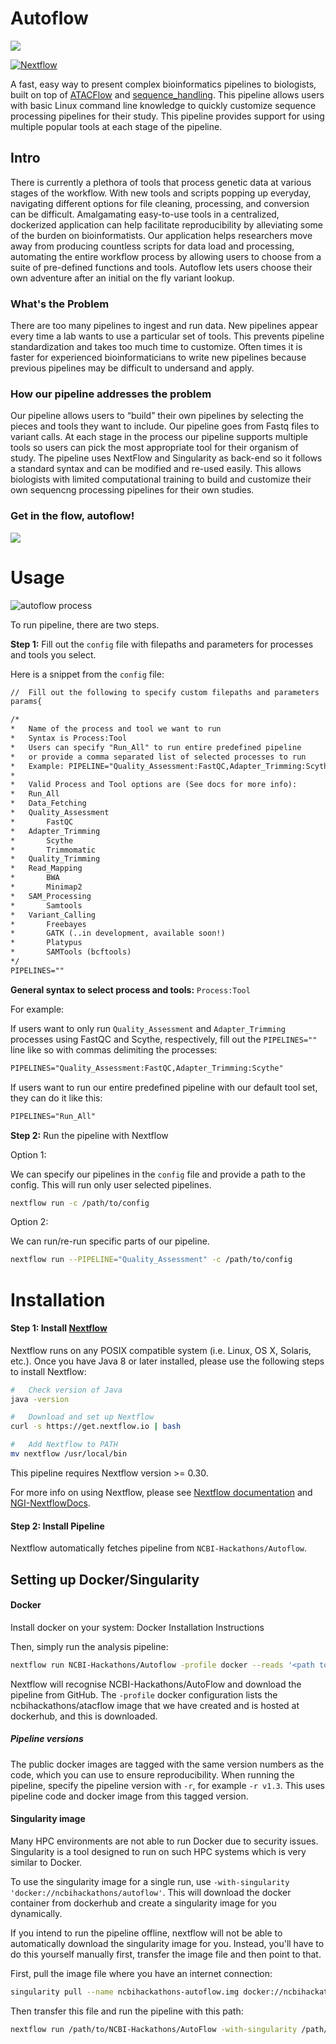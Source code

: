 # Autoflow

![](https://raw.githubusercontent.com/NCBI-Hackathons/Autopipeline/master/images/logo.png)

[![Nextflow](https://img.shields.io/badge/nextflow-%E2%89%A50.30.0-brightgreen.svg)](https://www.nextflow.io/)

A fast, easy way to present complex bioinformatics pipelines to biologists, built on top of [ATACFlow](https://github.com/NCBI-Hackathons/ATACFlow) and [sequence_handling](https://github.com/MorrellLAB/sequence_handling). This pipeline allows users with basic Linux command line knowledge to quickly customize sequence processing pipelines for their study. This pipeline provides support for using multiple popular tools at each stage of the pipeline.

## Intro
There is currently a plethora of tools that process genetic data at various stages of the workflow. With new tools and scripts popping up everyday, navigating different options for file cleaning, processing, and conversion can be difficult. Amalgamating easy-to-use tools in a centralized, dockerized application can help facilitate reproducibility by alleviating some of the burden on bioinformatists. Our application helps researchers move away from producing countless scripts for data load and processing, automating the entire workflow process by allowing users to choose from a suite of pre-defined functions and tools. Autoflow lets users choose their own adventure after an initial on the fly variant lookup.

### What's the Problem
There are too many pipelines to ingest and run data. New pipelines appear every time a lab wants to use a particular set of tools. This prevents pipeline standardization and takes too much time to customize. Often times it is faster for experienced bioinformaticians to write new pipelines because previous pipelines may be difficult to undersand and apply.

### How our pipeline addresses the problem
Our pipeline allows users to “build” their own pipelines by selecting the pieces and tools they want to include. Our pipeline goes from Fastq files to variant calls. At each stage in the process our pipeline supports multiple tools so users can pick the most appropriate tool for their organism of study. The pipeline uses NextFlow and Singularity as back-end so it follows a standard syntax and can be modified and re-used easily. This allows biologists with limited computational training to build and customize their own sequencng processing pipelines for their own studies.

### Get in the flow, autoflow!

![](https://raw.githubusercontent.com/NCBI-Hackathons/Autopipeline/master/images/Flowchart_v2.png)

# Usage

![autoflow process](https://user-images.githubusercontent.com/29574436/43224278-ccd20f0e-9023-11e8-9c03-8337df71e2c8.png)

To run pipeline, there are two steps.

**Step 1:** Fill out the `config` file with filepaths and parameters for processes and tools you select.

Here is a snippet from the `config` file:

```XML
//  Fill out the following to specify custom filepaths and parameters
params{

/*
*   Name of the process and tool we want to run
*   Syntax is Process:Tool
*   Users can specify "Run_All" to run entire predefined pipeline
*   or provide a comma separated list of selected processes to run
*   Example: PIPELINE="Quality_Assessment:FastQC,Adapter_Trimming:Scythe,Read_Mapping:BWA"
*
*   Valid Process and Tool options are (See docs for more info):
*   Run_All
*   Data_Fetching
*   Quality_Assessment
*       FastQC
*   Adapter_Trimming
*       Scythe
*       Trimmomatic
*   Quality_Trimming
*   Read_Mapping
*       BWA
*       Minimap2
*   SAM_Processing
*       Samtools
*   Variant_Calling
*       Freebayes
*       GATK (..in development, available soon!)
*       Platypus
*       SAMTools (bcftools)
*/
PIPELINES=""
```

**General syntax to select process and tools:** `Process:Tool`

For example:

If users want to only run `Quality_Assessment` and `Adapter_Trimming` processes using FastQC and Scythe, respectively, fill out the `PIPELINES=""` line like so with commas delimiting the processes:

```XML
PIPELINES="Quality_Assessment:FastQC,Adapter_Trimming:Scythe"
```

If users want to run our entire predefined pipeline with our default tool set, they can do it like this:

```XML
PIPELINES="Run_All"
```

**Step 2:** Run the pipeline with Nextflow

Option 1:

We can specify our pipelines in the `config` file and provide a path to the config. This will run only user selected pipelines.

```bash
nextflow run -c /path/to/config
```

Option 2:

We can run/re-run specific parts of our pipeline.

```bash
nextflow run --PIPELINE="Quality_Assessment" -c /path/to/config
```

# Installation

#### Step 1: Install [Nextflow](https://www.nextflow.io)

Nextflow runs on any POSIX compatible system (i.e. Linux, OS X, Solaris, etc.). Once you have Java 8 or later installed, please use the following steps to install Nextflow:

```bash
#   Check version of Java
java -version

#   Download and set up Nextflow
curl -s https://get.nextflow.io | bash

#   Add Nextflow to PATH
mv nextflow /usr/local/bin
```

This pipeline requires Nextflow version >= 0.30.

For more info on using Nextflow, please see [Nextflow documentation](https://www.nextflow.io/docs/latest/index.html) and [NGI-NextflowDocs](https://github.com/SciLifeLab/NGI-NextflowDocs).

#### Step 2: Install Pipeline

Nextflow automatically fetches pipeline from `NCBI-Hackathons/Autoflow`.

## Setting up Docker/Singularity

#### Docker

Install docker on your system: Docker Installation Instructions

Then, simply run the analysis pipeline:

```bash
nextflow run NCBI-Hackathons/Autoflow -profile docker --reads '<path to your reads>'
```

Nextflow will recognise NCBI-Hackathons/AutoFlow and download the pipeline from GitHub. The `-profile` docker configuration lists the ncbihackathons/atacflow image that we have created and is hosted at dockerhub, and this is downloaded.

##### Pipeline versions

The public docker images are tagged with the same version numbers as the code, which you can use to ensure reproducibility. When running the pipeline, specify the pipeline version with `-r`, for example `-r v1.3`. This uses pipeline code and docker image from this tagged version.

#### Singularity image

Many HPC environments are not able to run Docker due to security issues. Singularity is a tool designed to run on such HPC systems which is very similar to Docker.

To use the singularity image for a single run, use `-with-singularity 'docker://ncbihackathons/autoflow'`. This will download the docker container from dockerhub and create a singularity image for you dynamically.

If you intend to run the pipeline offline, nextflow will not be able to automatically download the singularity image for you. Instead, you'll have to do this yourself manually first, transfer the image file and then point to that.

First, pull the image file where you have an internet connection:

```bash
singularity pull --name ncbihackathons-autoflow.img docker://ncbihackathons/autoflow
```

Then transfer this file and run the pipeline with this path:

```bash
nextflow run /path/to/NCBI-Hackathons/AutoFlow -with-singularity /path/to/ncbihackathons-autoflow.img
```
